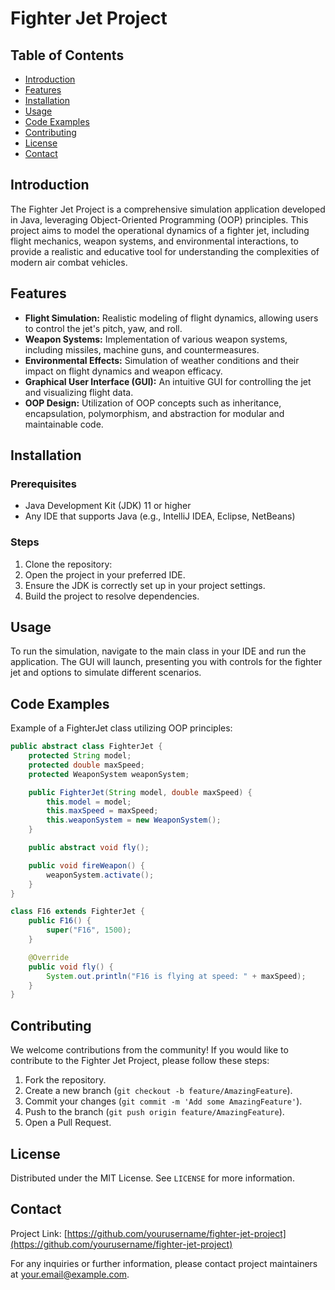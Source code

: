 # Fighter Jet Project

## Table of Contents
- [Introduction](#introduction)
- [Features](#features)
- [Installation](#installation)
- [Usage](#usage)
- [Code Examples](#code-examples)
- [Contributing](#contributing)
- [License](#license)
- [Contact](#contact)

## Introduction
The Fighter Jet Project is a comprehensive simulation application developed in Java, leveraging Object-Oriented Programming (OOP) principles. This project aims to model the operational dynamics of a fighter jet, including flight mechanics, weapon systems, and environmental interactions, to provide a realistic and educative tool for understanding the complexities of modern air combat vehicles.

## Features
- **Flight Simulation:** Realistic modeling of flight dynamics, allowing users to control the jet's pitch, yaw, and roll.
- **Weapon Systems:** Implementation of various weapon systems, including missiles, machine guns, and countermeasures.
- **Environmental Effects:** Simulation of weather conditions and their impact on flight dynamics and weapon efficacy.
- **Graphical User Interface (GUI):** An intuitive GUI for controlling the jet and visualizing flight data.
- **OOP Design:** Utilization of OOP concepts such as inheritance, encapsulation, polymorphism, and abstraction for modular and maintainable code.

## Installation
### Prerequisites
- Java Development Kit (JDK) 11 or higher
- Any IDE that supports Java (e.g., IntelliJ IDEA, Eclipse, NetBeans)

### Steps
1. Clone the repository:
2. Open the project in your preferred IDE.
3. Ensure the JDK is correctly set up in your project settings.
4. Build the project to resolve dependencies.

## Usage
To run the simulation, navigate to the main class in your IDE and run the application. The GUI will launch, presenting you with controls for the fighter jet and options to simulate different scenarios.

## Code Examples
Example of a FighterJet class utilizing OOP principles:

```java
public abstract class FighterJet {
    protected String model;
    protected double maxSpeed;
    protected WeaponSystem weaponSystem;

    public FighterJet(String model, double maxSpeed) {
        this.model = model;
        this.maxSpeed = maxSpeed;
        this.weaponSystem = new WeaponSystem();
    }

    public abstract void fly();

    public void fireWeapon() {
        weaponSystem.activate();
    }
}

class F16 extends FighterJet {
    public F16() {
        super("F16", 1500);
    }

    @Override
    public void fly() {
        System.out.println("F16 is flying at speed: " + maxSpeed);
    }
}
```

## Contributing
We welcome contributions from the community! If you would like to contribute to the Fighter Jet Project, please follow these steps:
1. Fork the repository.
2. Create a new branch (`git checkout -b feature/AmazingFeature`).
3. Commit your changes (`git commit -m 'Add some AmazingFeature'`).
4. Push to the branch (`git push origin feature/AmazingFeature`).
5. Open a Pull Request.

## License
Distributed under the MIT License. See `LICENSE` for more information.

## Contact
Project Link: [https://github.com/yourusername/fighter-jet-project](https://github.com/yourusername/fighter-jet-project)

For any inquiries or further information, please contact project maintainers at [your.email@example.com](mailto:your.email@example.com).
 
 
 
 
 
 
 
 
 
 
 
 
 
 
 
 
 
 
 
 
 
 
 
 
 
 
 
 
 
 
 
 
 
 
 
 
 
 
 
 
 
 
 
 
 
 
 
 
 
 
 
 
 
 
 
 
 
 
 
 
 
 
 
 
 
 
 
 
 
 
 
 
 
 
 
 
 
 
 
 
 
 
 
 
 
 
 
 
 
 
 
 
 
 
 
 
 
 
 
 
 
 
 
 
 
 
 
 
 
 
 
 
 
 
 
 
 
 
 
 
 
 
 
 
 
 
 
 
 
 
 
 
 
 
 
 
 
 
 
 
 
 
 
 
 
 
 
 
 
 
 
 
 
 
 
 
 
 
 
 
 
 
 
 
 
 
 
 
 
 
 
 
 
 
 
 
 
 
 
 
 
 
 
 
 
 
 
 
 
 
 
 
 
 
 
 
 
 
 
 
 
 
 
 
 
 
 
